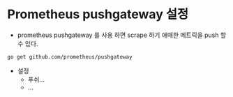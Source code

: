 # Prometheus pushgateway 설정 

- prometheus pushgateway 를 사용 하면 scrape 하기 애매한 메트릭을 push 할 수 있다. 
    
```
go get github.com/prometheus/pushgateway
```
    
- 설정 
    - 푸쉬...
    - ... 
    
